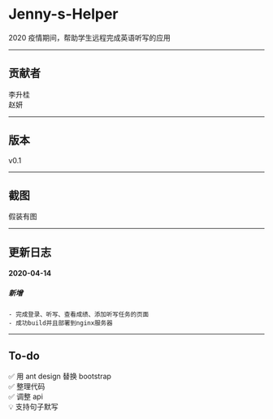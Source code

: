 # Jenny-s-Helper

2020 疫情期间，帮助学生远程完成英语听写的应用

---

## 贡献者

李升桂  
赵妍

---

## 版本

v0.1

---

## 截图

假装有图

---

## 更新日志

#### 2020-04-14

##### 新增

    - 完成登录、听写、查看成绩、添加听写任务的页面
    - 成功build并且部署到nginx服务器

---

## To-do

✅ 用 ant design 替换 bootstrap  
✅ 整理代码  
✅ 调整 api  
💡 支持句子默写
